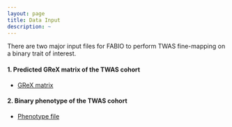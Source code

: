 ```yaml
---
layout: page
title: Data Input
description: ~
---
```

There are two major input files for FABIO to perform TWAS fine-mapping on a binary trait of interest.
#### 1. Predicted GReX matrix of the TWAS cohort
  * [GReX matrix](https://github.com/superggbond/FABIO-command-line-tool/data/grex.txt)
  
#### 2. Binary phenotype of the TWAS cohort
  * [Phenotype file](https://github.com/superggbond/FABIO-command-line-tool/data/pheno.txt)
